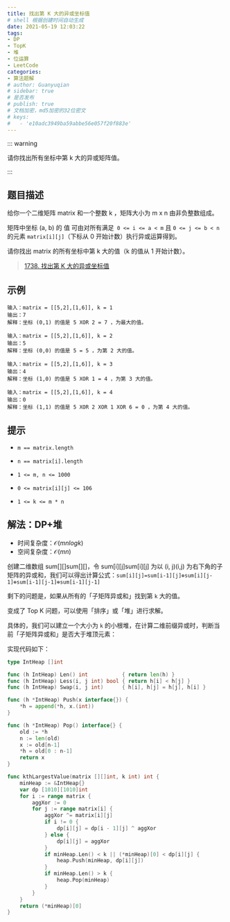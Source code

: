 ```yaml
---
title: 找出第 K 大的异或坐标值
# shell 根据创建时间自动生成
date: 2021-05-19 12:03:22
tags:
- DP
- TopK
- 堆
- 位运算
- LeetCode
categories:
- 算法题解
# author: Guanyuqian
# sidebar: true
# 是否发布
# publish: true
# 文档加密，md5加密的32位密文
# keys:
# 	- 'e10adc3949ba59abbe56e057f20f883e'
---
```


::: warning

请你找出所有坐标中第 k 大的异或矩阵值。

:::

<!-- more -->

## 题目描述

给你一个二维矩阵 matrix 和一个整数 k ，矩阵大小为 m x n 由非负整数组成。

矩阵中坐标 (a, b) 的 值 可由对所有满足` 0 <= i <= a < m` 且 `0 <= j <= b < n` 的元素 `matrix[i][j]`（下标从 0 开始计数）执行异或运算得到。

请你找出 matrix 的所有坐标中第 k 大的值（k 的值从 1 开始计数）。

> [1738. 找出第 K 大的异或坐标值](https://leetcode-cn.com/problems/find-kth-largest-xor-coordinate-value/)



## 示例

```
输入：matrix = [[5,2],[1,6]], k = 1
输出：7
解释：坐标 (0,1) 的值是 5 XOR 2 = 7 ，为最大的值。

输入：matrix = [[5,2],[1,6]], k = 2
输出：5
解释：坐标 (0,0) 的值是 5 = 5 ，为第 2 大的值。

输入：matrix = [[5,2],[1,6]], k = 3
输出：4
解释：坐标 (1,0) 的值是 5 XOR 1 = 4 ，为第 3 大的值。

输入：matrix = [[5,2],[1,6]], k = 4
输出：0
解释：坐标 (1,1) 的值是 5 XOR 2 XOR 1 XOR 6 = 0 ，为第 4 大的值。
```



## 提示

- `m == matrix.length`

- `n == matrix[i].length`

- `1 <= m, n <= 1000`

- `0 <= matrix[i][j] <= 106`

- `1 <= k <= m * n`

  

## 解法：DP+堆

- 时间复杂度：$\mathcal{O}(mnlogk)$
- 空间复杂度：$\mathcal{O}(mn)$



创建二维数组 sum[][]sum[][]，令 sum[i][j]sum[i][j] 为以 (i, j)(i,j) 为右下角的子矩阵的异或和，我们可以得出计算公式：`sum[i][j]=sum[i-1][j]⊕sum[i][j-1]⊕sum[i-1][j-1]⊕sum[i-1][j-1]`

剩下的问题是，如果从所有的「子矩阵异或和」找到第 `k` 大的值。

变成了 Top K 问题，可以使用「排序」或「堆」进行求解。

具体的，我们可以建立一个大小为 `k` 的小根堆，在计算二维前缀异或时，判断当前「子矩阵异或和」是否大于堆顶元素：

实现代码如下：

```go
type IntHeap []int

func (h IntHeap) Len() int           { return len(h) }
func (h IntHeap) Less(i, j int) bool { return h[i] < h[j] }
func (h IntHeap) Swap(i, j int)      { h[i], h[j] = h[j], h[i] }

func (h *IntHeap) Push(x interface{}) {
	*h = append(*h, x.(int))
}

func (h *IntHeap) Pop() interface{} {
	old := *h
	n := len(old)
	x := old[n-1]
	*h = old[0 : n-1]
	return x
}

func kthLargestValue(matrix [][]int, k int) int {
    minHeap := &IntHeap{}
    var dp [1010][1010]int
    for i := range matrix {
        aggXor := 0
        for j := range matrix[i] {
            aggXor ^= matrix[i][j]
            if i != 0 {
                dp[i][j] = dp[i - 1][j] ^ aggXor
            } else {
                dp[i][j] = aggXor
            }
            if minHeap.Len() < k || (*minHeap)[0] < dp[i][j] {
                heap.Push(minHeap, dp[i][j])
            }
            if minHeap.Len() > k {
                heap.Pop(minHeap)
            }
        }
    }
    return (*minHeap)[0]
}
```


